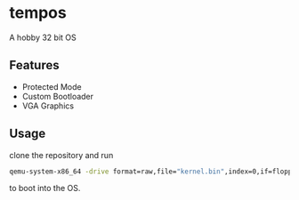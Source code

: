 # tempos
A hobby 32 bit OS

## Features 
- Protected Mode
- Custom Bootloader
- VGA Graphics

## Usage 
clone the repository and run 
```bash
qemu-system-x86_64 -drive format=raw,file="kernel.bin",index=0,if=floppy, -m 128M
```
to boot into the OS.
